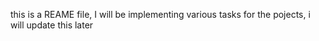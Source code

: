 this is a REAME file, 
I will be implementing various tasks for the pojects, i will update this later

